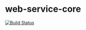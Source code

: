 # web-service-core

[![Build Status](https://travis-ci.com/devisv505/web-service-core.svg?branch=master)](https://travis-ci.com/devisv505/web-service-core)